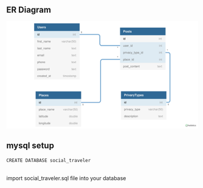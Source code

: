 ## ER Diagram
![Alt text](ERD_social_traveler.jpg)

## mysql setup
```
CREATE DATABASE social_traveler
```
<br>
import social_traveler.sql file into your database

